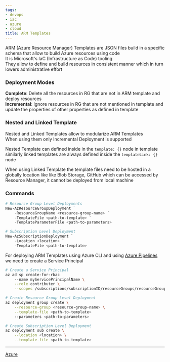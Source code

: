 ```yaml
---
tags:
- devops
- iac
- azure
- cloud
title: ARM Templates
---
```


ARM (Azure Resource Manager) Templates are JSON files build in a specific schema that allow to build Azure resources using code  
It is Microsoft's IaC (Infrastructure as Code) tooling  
They allow to define and build resources in consistent manner which in turn lowers administrative effort  

### Deployment Modes

**Complete**: Delete all the resources in RG that are not in ARM template and deploy resources  
**Incremental**: Ignore resources in RG that are not mentioned in template and update the properties of other properties as defined in template

### Nested and Linked Template

Nested and Linked Templates allow to modularize ARM Templates  
When using them only Incremental Deployment is supported  

Nested Template can defined inside in the `template: {}` node in template similarly linked templates are always defined inside the `templateLink: {}` node

When using Linked Template the template files need to be hosted in a globally location like like Blob Storage, GitHub which can be accessed by Resource Manager, it cannot be deployed from local machine

### Commands

```powershell
# Resource Group Level Deployments
New-AzResourceGroupDeployment ` 
	-ResourceGroupName <resource-group-name> `
	-TemplateFile <path-to-template> `
	-TemplateParameterFile <path-to-parameters>

# Subscription Level Deployment
New-AzSubscriptionDeployment `
	-Location <location> `
	-TemplateFile <path-to-template>
```

For deploying ARM Templates using Azure CLI and using [Azure Pipelines](azure-devops/azure-pipelines.md) we need to create a Service Principal

```bash
# Create a Service Principal
az ad sp create-for-rbac 
	--name myServicePrincipalName \
	--role contributer \
	--scopes /subscriptions/subscriptionID/resourceGroups/resourceGroupName

# Create Resource Group Level Deployment
az deployment group create \
	--resource-group <resource-group-name> \
	--template-file <path-to-template>
	--parameters <path-to-parameters>

# Create Subscription Level Deployment
az deployment sub create \
	--location <location> \
	--template-file <path-to-template>
```

---

[Azure](../azure.md)